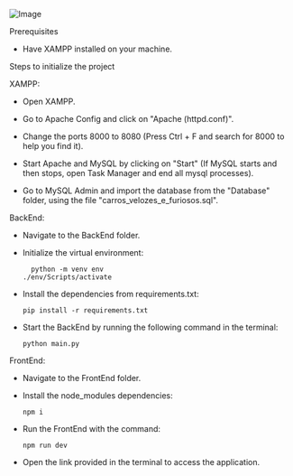 ![Image](https://github.com/user-attachments/assets/0694ef9f-2651-4d1c-b9f4-92c003823e00)

Prerequisites

- Have XAMPP installed on your machine.

Steps to initialize the project

  XAMPP:
  
  - Open XAMPP.

  - Go to Apache Config and click on "Apache (httpd.conf)".

  - Change the ports 8000 to 8080 (Press Ctrl + F and search for 8000 to help you find it).

  - Start Apache and MySQL by clicking on "Start" (If MySQL starts and then stops, open Task Manager and end all mysql processes).

  - Go to MySQL Admin and import the database from the "Database" folder, using the file "carros_velozes_e_furiosos.sql".
  
  BackEnd:
  
  - Navigate to the BackEnd folder.

  - Initialize the virtual environment:
  
          python -m venv env
        ./env/Scripts/activate

  - Install the dependencies from requirements.txt:
  
        pip install -r requirements.txt

  - Start the BackEnd by running the following command in the terminal:
  
        python main.py

  FrontEnd:
  
  - Navigate to the FrontEnd folder.
  
  - Install the node_modules dependencies:
  
        npm i
  
  - Run the FrontEnd with the command:
  
        npm run dev
  
  - Open the link provided in the terminal to access the application.


